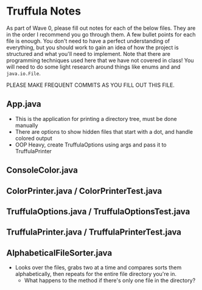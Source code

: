 # Truffula Notes
As part of Wave 0, please fill out notes for each of the below files. They are in the order I recommend you go through them. A few bullet points for each file is enough. You don't need to have a perfect understanding of everything, but you should work to gain an idea of how the project is structured and what you'll need to implement. Note that there are programming techniques used here that we have not covered in class! You will need to do some light research around things like enums and and `java.io.File`.

PLEASE MAKE FREQUENT COMMITS AS YOU FILL OUT THIS FILE.

## App.java
- This is the application for printing a directory tree, must be done manually
- There are options to show hidden files that start with a dot, and handle colored output
- OOP Heavy, create TruffulaOptions using args and pass it to TruffulaPrinter

## ConsoleColor.java

## ColorPrinter.java / ColorPrinterTest.java

## TruffulaOptions.java / TruffulaOptionsTest.java

## TruffulaPrinter.java / TruffulaPrinterTest.java

## AlphabeticalFileSorter.java
- Looks over the files, grabs two at a time and compares sorts them alphabetically, then repeats for the entire file directory you're in. 
    - What happens to the method if there's only one file in the directory?
    